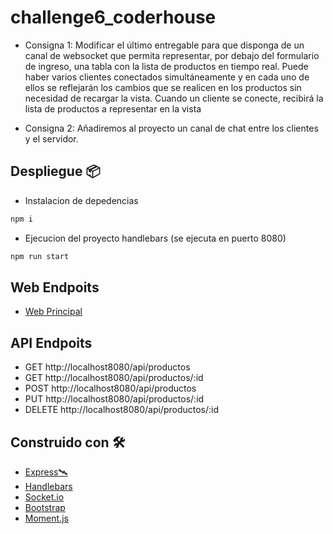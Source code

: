 # challenge6_coderhouse

* Consigna 1:  Modificar el último entregable para que disponga de un canal de websocket que permita representar, por debajo del formulario de ingreso, una tabla con la lista de productos en tiempo real. 
Puede haber varios clientes conectados simultáneamente y en cada uno de ellos se reflejarán los cambios que se realicen en los productos sin necesidad de recargar la vista.
Cuando un cliente se conecte, recibirá la lista de productos a representar en la vista

* Consigna 2:  Añadiremos al proyecto un canal de chat entre los clientes y el servidor.

## Despliegue 📦

* Instalacion de depedencias
```bash
npm i 
```
* Ejecucion del proyecto handlebars (se ejecuta en puerto 8080)
```bash
npm run start
```

## Web Endpoits 

* [Web Principal](http://localhost8080/)

## API Endpoits 
* GET http://localhost8080/api/productos 
* GET http://localhost8080/api/productos/:id
* POST http://localhost8080/api/productos
* PUT http://localhost8080/api/productos/:id
* DELETE http://localhost8080/api/productos/:id

## Construido con 🛠️

* [Express🛰️](https://expressjs.com/es/4x/api.html)
* [Handlebars](https://handlebarsjs.com/)
* [Socket.io](https://socket.io/)
* [Bootstrap](https://getbootstrap.com/)
* [Moment.js](https://momentjs.com)





